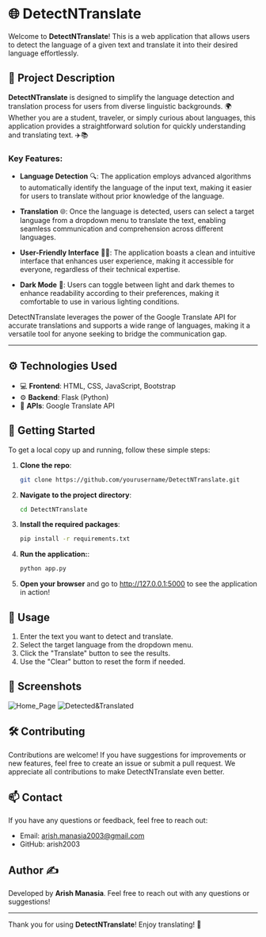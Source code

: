 # 🌐 DetectNTranslate

Welcome to **DetectNTranslate**! This is a web application that allows users to detect the language of a given text and translate it into their desired language effortlessly. 

## 📖 Project Description

**DetectNTranslate** is designed to simplify the language detection and translation process for users from diverse linguistic backgrounds. 🌍 Whether you are a student, traveler, or simply curious about languages, this application provides a straightforward solution for quickly understanding and translating text. ✈️📚

### Key Features:

- **Language Detection** 🔍: The application employs advanced algorithms to automatically identify the language of the input text, making it easier for users to translate without prior knowledge of the language.
  
- **Translation** 🌐: Once the language is detected, users can select a target language from a dropdown menu to translate the text, enabling seamless communication and comprehension across different languages.

- **User-Friendly Interface** 👩‍💻: The application boasts a clean and intuitive interface that enhances user experience, making it accessible for everyone, regardless of their technical expertise.

- **Dark Mode** 🌙: Users can toggle between light and dark themes to enhance readability according to their preferences, making it comfortable to use in various lighting conditions.


DetectNTranslate leverages the power of the Google Translate API for accurate translations and supports a wide range of languages, making it a versatile tool for anyone seeking to bridge the communication gap.

---

## ⚙️ Technologies Used

- 💻 **Frontend**: HTML, CSS, JavaScript, Bootstrap
- ⚙️ **Backend**: Flask (Python)
- 🔗 **APIs**: Google Translate API

## 🚀 Getting Started

To get a local copy up and running, follow these simple steps:

1. **Clone the repo**:
   ```bash
   git clone https://github.com/yourusername/DetectNTranslate.git


2. **Navigate to the project directory**:
   ```bash
   cd DetectNTranslate

3. **Install the required packages**:
   ```bash
   pip install -r requirements.txt

4. **Run the application:**:
   ```bash
   python app.py

5. **Open your browser** and go to http://127.0.0.1:5000 to see the application in action!



## 🌟 Usage
1. Enter the text you want to detect and translate.
2. Select the target language from the dropdown menu.
3. Click the "Translate" button to see the results.
4. Use the "Clear" button to reset the form if needed.


## 📱 Screenshots

![Home_Page](screenshots/Home_Page_Dark.png)
![Detected&Translated](screenshots/Detected&Translated.png)


## 🛠️ Contributing
Contributions are welcome! If you have suggestions for improvements or new features, feel free to create an issue or submit a pull request. We appreciate all contributions to make DetectNTranslate even better.

## 📫 Contact
If you have any questions or feedback, feel free to reach out:

 - Email: arish.manasia2003@gmail.com
- GitHub: arish2003



## Author ✍️

Developed by **Arish Manasia**. Feel free to reach out with any questions or suggestions!

---

Thank you for using **DetectNTranslate**! Enjoy translating! 🌟
